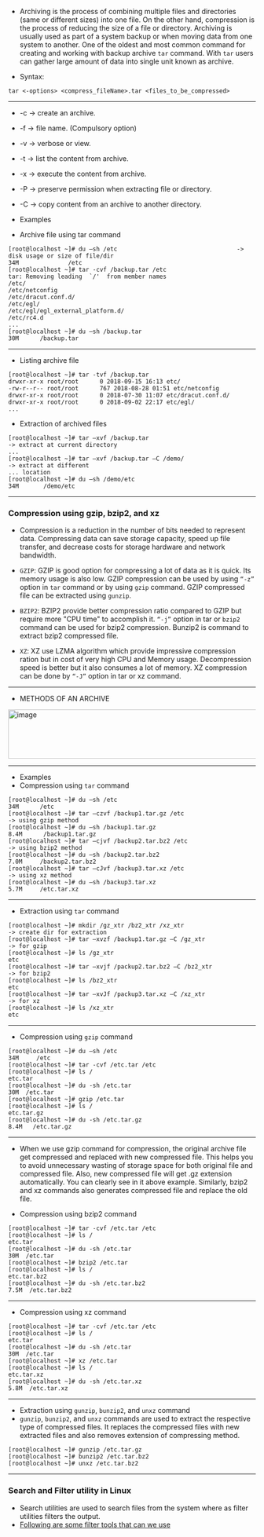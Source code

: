 - Archiving is the process of combining multiple files and directories (same or different sizes) into one file. On the other hand, compression is the process of reducing the size of a file or directory. Archiving is usually used as part of a system backup or when moving data from one system to another. One of the oldest and most common command for creating and working with backup archive `tar` command. With `tar` users can gather large amount of data into single unit known as archive.

- Syntax:
```
tar <-options> <compress_fileName>.tar <files_to_be_compressed>
```
---
  - -c -> create an archive.
  - -f -> file name. (Compulsory option)
  - -v -> verbose or view.
  - -t -> list the content from archive.
  - -x -> execute the content from archive.
  - -P -> preserve permission when extracting file or directory.
  - -C -> copy content from an archive to another directory.

- Examples
- Archive file using tar command
```
[root@localhost ~]# du –sh /etc                                  -> disk usage or size of file/dir
34M              /etc
[root@localhost ~]# tar -cvf /backup.tar /etc
tar: Removing leading  `/'  from member names
/etc/
/etc/netconfig
/etc/dracut.conf.d/
/etc/egl/
/etc/egl/egl_external_platform.d/
/etc/rc4.d
...
[root@localhost ~]# du –sh /backup.tar
30M      /backup.tar
```
---
- Listing archive file
```
[root@localhost ~]# tar -tvf /backup.tar
drwxr-xr-x root/root      0 2018-09-15 16:13 etc/
-rw-r--r-- root/root      767 2018-08-28 01:51 etc/netconfig
drwxr-xr-x root/root      0 2018-07-30 11:07 etc/dracut.conf.d/
drwxr-xr-x root/root      0 2018-09-02 22:17 etc/egl/
...
```
- Extraction of archived files
```
[root@localhost ~]# tar –xvf /backup.tar                                -> extract at current directory
...
[root@localhost ~]# tar –xvf /backup.tar –C /demo/                      -> extract at different
... location
[root@localhost ~]# du –sh /demo/etc
34M       /demo/etc
```
---

### Compression using gzip, bzip2, and xz

- Compression is a reduction in the number of bits needed to represent data.
Compressing data can save storage capacity, speed up file transfer, and decrease costs for storage hardware and network bandwidth.

- `GZIP`: GZIP is good option for compressing a lot of data as it is quick. Its memory usage is also low. GZIP compression can be used by using `“-z”` option in `tar` command or by using `gzip` command. GZIP compressed file can be extracted using `gunzip`.

- `BZIP2`: BZIP2 provide better compression ratio compared to GZIP but require more "CPU time" to accomplish it. `“-j”` option in tar or `bzip2` command can be used for bzip2 compression. Bunzip2 is command to extract bzip2 compressed file.

- `XZ`: XZ use LZMA algorithm which provide impressive compression ration but in cost of very high CPU and Memory usage. Decompression speed is better but it also consumes a lot of memory. XZ compression can be done by `“-J”` option in tar or xz command.
---
- METHODS OF AN ARCHIVE
<img width="856" height="100" alt="image" src="https://github.com/user-attachments/assets/faca26cf-f3dc-411a-b83a-810876f42508" />

---
- Examples
- Compression using `tar` command

```
[root@localhost ~]# du –sh /etc
34M      /etc
[root@localhost ~]# tar –czvf /backup1.tar.gz /etc                        -> using gzip method
[root@localhost ~]# du –sh /backup1.tar.gz
8.4M      /backup1.tar.gz
[root@localhost ~]# tar –cjvf /backup2.tar.bz2 /etc                       -> using bzip2 method
[root@localhost ~]# du –sh /backup2.tar.bz2
7.0M     /backup2.tar.bz2
[root@localhost ~]# tar –cJvf /backup3.tar.xz /etc                        -> using xz method
[root@localhost ~]# du –sh /backup3.tar.xz
5.7M     /etc.tar.xz
```
---
- Extraction using `tar` command
```
[root@localhost ~]# mkdir /gz_xtr /bz2_xtr /xz_xtr                             -> create dir for extraction
[root@localhost ~]# tar –xvzf /backup1.tar.gz –C /gz_xtr                       -> for gzip
[root@localhost ~]# ls /gz_xtr
etc
[root@localhost ~]# tar –xvjf /packup2.tar.bz2 –C /bz2_xtr                     -> for bzip2
[root@localhost ~]# ls /bz2_xtr
etc
[root@localhost ~]# tar –xvJf /packup3.tar.xz –C /xz_xtr                      -> for xz
[root@localhost ~]# ls /xz_xtr
etc
```
---
- Compression using `gzip` command
```
[root@localhost ~]# du –sh /etc
34M     /etc
[root@localhost ~]# tar -cvf /etc.tar /etc
[root@localhost ~]# ls /
etc.tar
[root@localhost ~]# du -sh /etc.tar
30M  /etc.tar
[root@localhost ~]# gzip /etc.tar
[root@localhost ~]# ls /
etc.tar.gz
[root@localhost ~]# du -sh /etc.tar.gz
8.4M   /etc.tar.gz
```
---
- When we use gzip command for compression, the original archive file get compressed and replaced with new compressed file. This helps you to avoid unnecessary wasting of storage space for both original file and compressed file. Also, new compressed file will get .gz extension automatically. You can clearly see in it above example. Similarly, bzip2 and xz commands also generates compressed file and replace the old file.

- Compression using bzip2 command
```
[root@localhost ~]# tar -cvf /etc.tar /etc
[root@localhost ~]# ls /
etc.tar
[root@localhost ~]# du -sh /etc.tar
30M  /etc.tar
[root@localhost ~]# bzip2 /etc.tar
[root@localhost ~]# ls /
etc.tar.bz2
[root@localhost ~]# du -sh /etc.tar.bz2
7.5M  /etc.tar.bz2
```
---
- Compression using xz command
```
[root@localhost ~]# tar -cvf /etc.tar /etc
[root@localhost ~]# ls /
etc.tar
[root@localhost ~]# du -sh /etc.tar
30M  /etc.tar
[root@localhost ~]# xz /etc.tar
[root@localhost ~]# ls /
etc.tar.xz
[root@localhost ~]# du -sh /etc.tar.xz
5.8M  /etc.tar.xz
```
---
- Extraction using `gunzip`, `bunzip2`, and `unxz` command 
- `gunzip`, `bunzip2`, and `unxz` commands are used to extract the respective type of compressed files. It replaces the compressed files with new extracted files and also removes extension of compressing method.
```
[root@localhost ~]# gunzip /etc.tar.gz
[root@localhost ~]# bunzip2 /etc.tar.bz2
[root@localhost ~]# unxz /etc.tar.bz2
```
--- 
### Search and Filter utility in Linux

- Search utilities are used to search files from the system where as filter utilities filters the output.
- <u> Following are some filter tools that can we use </u>

























































